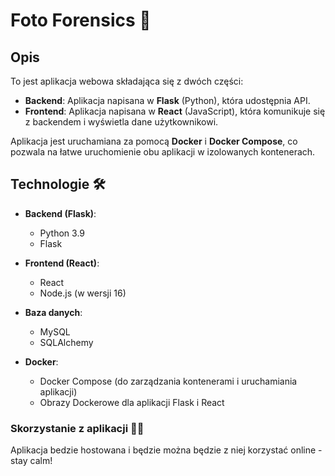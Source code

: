 # Foto Forensics 🚀

## Opis

To jest aplikacja webowa składająca się z dwóch części:
- **Backend**: Aplikacja napisana w **Flask** (Python), która udostępnia API.
- **Frontend**: Aplikacja napisana w **React** (JavaScript), która komunikuje się z backendem i wyświetla dane użytkownikowi.

Aplikacja jest uruchamiana za pomocą **Docker** i **Docker Compose**, co pozwala na łatwe uruchomienie obu aplikacji w izolowanych kontenerach.

## Technologie 🛠️

- **Backend (Flask)**:
  - Python 3.9
  - Flask

- **Frontend (React)**:
  - React
  - Node.js (w wersji 16)
 
- **Baza danych**:
   - MySQL
   - SQLAlchemy

- **Docker**:
  - Docker Compose (do zarządzania kontenerami i uruchamiania aplikacji)
  - Obrazy Dockerowe dla aplikacji Flask i React


### Skorzystanie z aplikacji 🧑‍💻

Aplikacja bedzie hostowana i będzie można będzie z niej korzystać online - stay calm!



